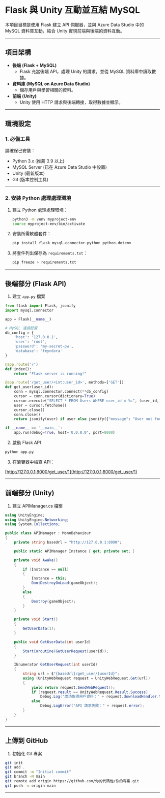 # Flask 與 Unity 互動並互結 MySQL

本項目目標是使用 Flask 建立 API 伺服器，並與 Azure Data Studio 中的 MySQL 資料庫互動，結合 Unity 實現前端與後端的資料互動。

---

## 項目架構

- **後端 (Flask + MySQL)**
  - Flask 充當後端 API，處理 Unity 的請求，並從 MySQL 資料庫中讀取數據。  
- **資料庫 (MySQL on Azure Data Studio)**
  - 儲存用戶與學習相關的資料。  
- **前端 (Unity)**
  - Unity 使用 HTTP 請求與後端轉接，取得數據並顯示。

---

## 環境設定

### 1. 必備工具

請確保已安裝：
- Python 3.x (推薦 3.9 以上)
- MySQL Server (已在 Azure Data Studio 中設置)
- Unity (最新版本)
- Git (版本控制工具)

---

### 2. 安裝 Python 處理處理環境

1. 建立 Python 處理處理環境：
    ```bash
    python3 -m venv myproject-env
    source myproject-env/bin/activate
    ```

2. 安裝所需軟體套件：
    ```bash
    pip install flask mysql-connector-python python-dotenv
    ```

3. 將套件列出保存為 `requirements.txt`：
    ```bash
    pip freeze > requirements.txt
    ```

---

## 後端部分 (Flask API)

1. 建立 `app.py` 檔案

```python
from flask import Flask, jsonify
import mysql.connector

app = Flask(__name__)

# MySQL 連接配置
db_config = {
    'host': '127.0.0.1',
    'user': 'root',
    'password': 'my-secret-pw',
    'database': 'feyndora'
}

@app.route('/')
def index():
    return "Flask server is running!"

@app.route('/get_user/<int:user_id>', methods=['GET'])
def get_user(user_id):
    conn = mysql.connector.connect(**db_config)
    cursor = conn.cursor(dictionary=True)
    cursor.execute("SELECT * FROM Users WHERE user_id = %s", (user_id,))
    user = cursor.fetchone()
    cursor.close()
    conn.close()
    return jsonify(user) if user else jsonify({"message": "User not found"})

if __name__ == '__main__':
    app.run(debug=True, host='0.0.0.0', port=8000)
```

2. 啟動 Flask API

```bash
python app.py
```

3. 在瀏覽器中檢查 API：

[http://127.0.0.1:8000/get_user/1](http://127.0.0.1:8000/get_user/1)

---

## 前端部分 (Unity)

1. 建立 APIManager.cs 檔案

```csharp
using UnityEngine;
using UnityEngine.Networking;
using System.Collections;

public class APIManager : MonoBehaviour
{
    private string baseUrl = "http://127.0.0.1:8000";

    public static APIManager Instance { get; private set; }

    private void Awake()
    {
        if (Instance == null)
        {
            Instance = this;
            DontDestroyOnLoad(gameObject);
        }
        else
        {
            Destroy(gameObject);
        }
    }

    private void Start()
    {
        GetUserData(1);
    }

    public void GetUserData(int userId)
    {
        StartCoroutine(GetUserRequest(userId));
    }

    IEnumerator GetUserRequest(int userId)
    {
        string url = $"{baseUrl}/get_user/{userId}";
        using (UnityWebRequest request = UnityWebRequest.Get(url))
        {
            yield return request.SendWebRequest();
            if (request.result == UnityWebRequest.Result.Success)
                Debug.Log("成功取得用戶資料：" + request.downloadHandler.text);
            else
                Debug.LogError("API 請求失敗：" + request.error);
        }
    }
}
```

---

## 上傳到 GitHub

1. 初始化 Git 專案

```bash
git init
git add .
git commit -m "Initial commit"
git branch -M main
git remote add origin https://github.com/你的代碼他/你的專案.git
git push -u origin main
```

---
